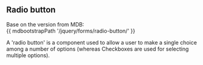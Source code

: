 ## Radio button

Base on the version from MDB: <br>
{{ mdbootstrapPath '/jquery/forms/radio-button/' }}

A 'radio button' is a component used to allow a user to make a single choice among a number of options (whereas Checkboxes are used for selecting multiple options).
